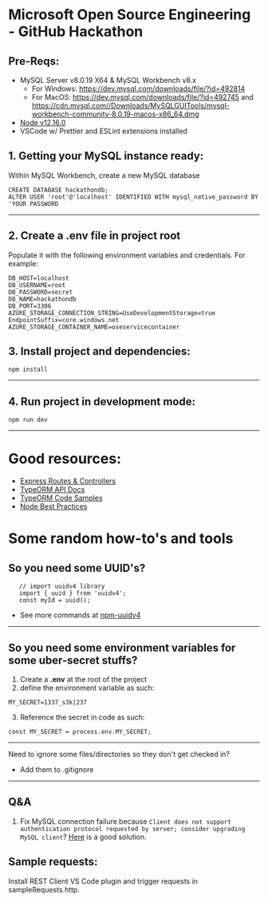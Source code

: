 # Microsoft Open Source Engineering - GitHub Hackathon

## Pre-Reqs:

-   MySQL Server v8.0.19 X64 & MySQL Workbench v8.x
    -   For Windows: https://dev.mysql.com/downloads/file/?id=492814
    -   For MacOS: https://dev.mysql.com/downloads/file/?id=492745 and https://cdn.mysql.com//Downloads/MySQLGUITools/mysql-workbench-community-8.0.19-macos-x86_64.dmg
-   [Node v12.16.0](https://nodejs.org/dist/v12.16.0/node-v12.16.0-x64.msi)
-   VSCode w/ Prettier and ESLint extensions installed

## 1. Getting your MySQL instance ready:

Within MySQL Workbench, create a new MySQL database

```
CREATE DATABASE hackathondb;
ALTER USER 'root'@'localhost' IDENTIFIED WITH mysql_native_password BY 'YOUR PASSWORD
```

---

## 2. Create a .env file in project root

Populate it with the following environment variables and credentials. For example:

```
DB_HOST=localhost
DB_USERNAME=root
DB_PASSWORD=secret
DB_NAME=hackathondb
DB_PORT=3306
AZURE_STORAGE_CONNECTION_STRING=UseDevelopmentStorage=true
EndpointSuffix=core.windows.net
AZURE_STORAGE_CONTAINER_NAME=oseservicecontainer
```

## 3. Install project and dependencies:

```
npm install
```

---

## 4. Run project in development mode:

```
npm run dev
```

---

# Good resources:

-   [Express Routes & Controllers](https://developer.mozilla.org/en-US/docs/Learn/Server-side/Express_Nodejs/routes)
-   [TypeORM API Docs](https://typeorm.io/#/)
-   [TypeORM Code Samples](https://github.com/typeorm/typeorm/tree/master/sample)
-   [Node Best Practices](https://github.com/goldbergyoni/nodebestpractices#1-project-structure-practices)

# Some random how-to's and tools

## So you need some UUID's?

```
   // import uuidv4 library
   import { uuid } from 'uuidv4';
   const myId = uuid();
```

-   See more commands at [npm-uuidv4](https://www.npmjs.com/package/uuidv4)

---

## So you need some environment variables for some uber-secret stuffs?

1. Create a **.env** at the root of the project
2. define the environment variable as such:

```
MY_SECRET=1337_s3k|237
```

3. Reference the secret in code as such:

```
const MY_SECRET = process.env.MY_SECRET;
```

---

Need to ignore some files/directories so they don't get checked in?

-   Add them to .gitignore

---

## Q&A

1. Fix MySQL connection failure because `Client does not support authentication protocol requested by server; consider upgrading MySQL client`?
   [Here](https://stackoverflow.com/questions/50093144/mysql-8-0-client-does-not-support-authentication-protocol-requested-by-server) is a good solution.

## Sample requests:

Install REST Client VS Code plugin and trigger requests in sampleRequests.http.

